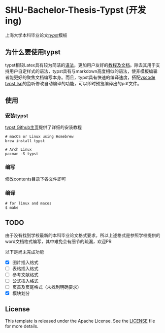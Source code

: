# SHU-Bachelor-Thesis-Typst (开发ing)
上海大学本科毕业论文[_typst_](https://typst.app/)模板

## 为什么要使用typst
typst相较Latex具有较为简洁的[语法](https://typst.app/docs/reference/syntax/)，更加用户友好的[教程及文档](https://typst.app/docs/tutorial/)。除去其用于支持用户自定样式的语法，typst具有与markdown高度相似的语法，使非模板编辑者能更好的聚焦文档编写本身。而且，typst具有快速的编译速度，搭配[vscode typst lsp](https://marketplace.visualstudio.com/items?itemName=nvarner.typst-lsp)的监听修改自动编译的功能，可以即时预览编译出的pdf文件。

## 使用
### 安装typst
[typst Github主页](https://github.com/typst/typst)提供了详细的安装教程

``` shell
# macOS or Linux using Homebrew
brew install typst

# Arch Linux
pacman -S typst
```

### 编写

修改contents目录下各文件即可 

### 编译

``` shell
# for linux and macos
$ make
```


## TODO
由于没有找到学校最新的本科毕业论文格式要求，所以上述格式是参照学校提供的word文档格式编写，其中难免会有细节的疏漏，欢迎PR

以下是尚未完成功能
- [x]  图片插入格式
- [ ]  表格插入格式
- [ ]  参考文献格式
- [ ]  公式插入格式
- [ ]  页首及页尾格式（未找到明确要求）
- [x]  模块划分

## License
This template is released under the Apache License. See the [LICENSE](./LICENSE) file for more details.